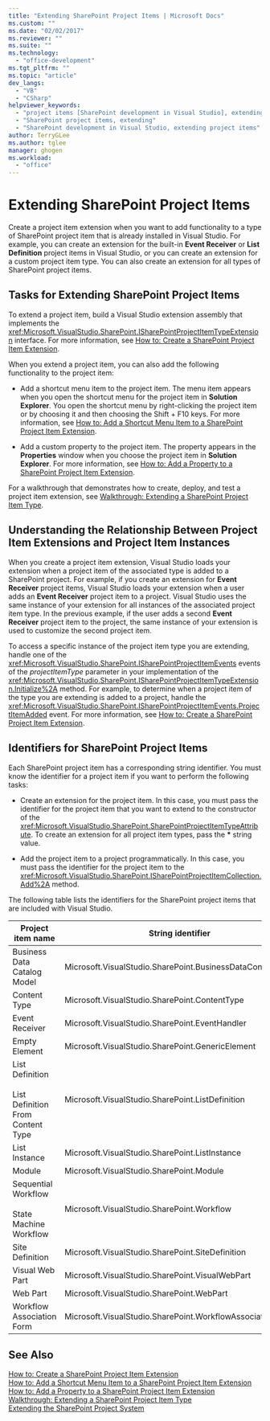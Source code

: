 ```yaml
---
title: "Extending SharePoint Project Items | Microsoft Docs"
ms.custom: ""
ms.date: "02/02/2017"
ms.reviewer: ""
ms.suite: ""
ms.technology: 
  - "office-development"
ms.tgt_pltfrm: ""
ms.topic: "article"
dev_langs: 
  - "VB"
  - "CSharp"
helpviewer_keywords: 
  - "project items [SharePoint development in Visual Studio], extending"
  - "SharePoint project items, extending"
  - "SharePoint development in Visual Studio, extending project items"
author: TerryGLee
ms.author: tglee
manager: ghogen
ms.workload: 
  - "office"
---
```

# Extending SharePoint Project Items
  Create a project item extension when you want to add functionality to a type of SharePoint project item that is already installed in Visual Studio. For example, you can create an extension for the built-in **Event Receiver** or **List Definition** project items in Visual Studio, or you can create an extension for a custom project item type. You can also create an extension for all types of SharePoint project items.  
  
## Tasks for Extending SharePoint Project Items  
 To extend a project item, build a Visual Studio extension assembly that implements the <xref:Microsoft.VisualStudio.SharePoint.ISharePointProjectItemTypeExtension> interface. For more information, see [How to: Create a SharePoint Project Item Extension](../sharepoint/how-to-create-a-sharepoint-project-item-extension.md).  
  
 When you extend a project item, you can also add the following functionality to the project item:  
  
-   Add a shortcut menu item to the project item. The menu item appears when you open the shortcut menu for the project item in **Solution Explorer**. You open the shortcut menu by right-clicking the project item or by choosing it and then choosing the Shift + F10 keys. For more information, see [How to: Add a Shortcut Menu Item to a SharePoint Project Item Extension](../sharepoint/how-to-add-a-shortcut-menu-item-to-a-sharepoint-project-item-extension.md).  
  
-   Add a custom property to the project item. The property appears in the **Properties** window when you choose the project item in **Solution Explorer**. For more information, see [How to: Add a Property to a SharePoint Project Item Extension](../sharepoint/how-to-add-a-property-to-a-sharepoint-project-item-extension.md).  
  
 For a walkthrough that demonstrates how to create, deploy, and test a project item extension, see [Walkthrough: Extending a SharePoint Project Item Type](../sharepoint/walkthrough-extending-a-sharepoint-project-item-type.md).  
  
## Understanding the Relationship Between Project Item Extensions and Project Item Instances  
 When you create a project item extension, Visual Studio loads your extension when a project item of the associated type is added to a SharePoint project. For example, if you create an extension for **Event Receiver** project items, Visual Studio loads your extension when a user adds an **Event Receiver** project item to a project. Visual Studio uses the same instance of your extension for all instances of the associated project item type. In the previous example, if the user adds a second **Event Receiver** project item to the project, the same instance of your extension is used to customize the second project item.  
  
 To access a specific instance of the project item type you are extending, handle one of the <xref:Microsoft.VisualStudio.SharePoint.ISharePointProjectItemEvents> events of the *projectItemType* parameter in your implementation of the <xref:Microsoft.VisualStudio.SharePoint.ISharePointProjectItemTypeExtension.Initialize%2A> method. For example, to determine when a project item of the type you are extending is added to a project, handle the <xref:Microsoft.VisualStudio.SharePoint.ISharePointProjectItemEvents.ProjectItemAdded> event. For more information, see [How to: Create a SharePoint Project Item Extension](../sharepoint/how-to-create-a-sharepoint-project-item-extension.md).  
  
## Identifiers for SharePoint Project Items  
 Each SharePoint project item has a corresponding string identifier. You must know the identifier for a project item if you want to perform the following tasks:  
  
-   Create an extension for the project item. In this case, you must pass the identifier for the project item that you want to extend to the constructor of the <xref:Microsoft.VisualStudio.SharePoint.SharePointProjectItemTypeAttribute>. To create an extension for all project item types, pass the **\*** string value.  
  
-   Add the project item to a project programmatically. In this case, you must pass the identifier for the project item to the <xref:Microsoft.VisualStudio.SharePoint.ISharePointProjectItemCollection.Add%2A> method.  
  
 The following table lists the identifiers for the SharePoint project items that are included with Visual Studio.  
  
|Project item name|String identifier|  
|-----------------------|-----------------------|  
|Business Data Catalog Model|Microsoft.VisualStudio.SharePoint.BusinessDataConnectivity|  
|Content Type|Microsoft.VisualStudio.SharePoint.ContentType|  
|Event Receiver|Microsoft.VisualStudio.SharePoint.EventHandler|  
|Empty Element|Microsoft.VisualStudio.SharePoint.GenericElement|  
|List Definition<br /><br /> List Definition From Content Type|Microsoft.VisualStudio.SharePoint.ListDefinition|  
|List Instance|Microsoft.VisualStudio.SharePoint.ListInstance|  
|Module|Microsoft.VisualStudio.SharePoint.Module|  
|Sequential Workflow<br /><br /> State Machine Workflow|Microsoft.VisualStudio.SharePoint.Workflow|  
|Site Definition|Microsoft.VisualStudio.SharePoint.SiteDefinition|  
|Visual Web Part|Microsoft.VisualStudio.SharePoint.VisualWebPart|  
|Web Part|Microsoft.VisualStudio.SharePoint.WebPart|  
|Workflow Association Form|Microsoft.VisualStudio.SharePoint.WorkflowAssociation|  
  
## See Also  
 [How to: Create a SharePoint Project Item Extension](../sharepoint/how-to-create-a-sharepoint-project-item-extension.md)   
 [How to: Add a Shortcut Menu Item to a SharePoint Project Item Extension](../sharepoint/how-to-add-a-shortcut-menu-item-to-a-sharepoint-project-item-extension.md)   
 [How to: Add a Property to a SharePoint Project Item Extension](../sharepoint/how-to-add-a-property-to-a-sharepoint-project-item-extension.md)   
 [Walkthrough: Extending a SharePoint Project Item Type](../sharepoint/walkthrough-extending-a-sharepoint-project-item-type.md)   
 [Extending the SharePoint Project System](../sharepoint/extending-the-sharepoint-project-system.md)  
  